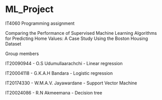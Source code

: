 # ML_Project
IT4060
Programming assignment

Comparing the Performance of Supervised Machine Learning Algorithms for Predicting Home Values: A Case Study Using the Boston Housing Dataset

Group members



IT20090944 -	  O.S Udumullaarachchi	   -            Linear regression

IT20004118 -      G.K.A.H Bandara	   -	 	Logistic regression
		
IT20174330  - 	  W.M.A.V. Jayawardane 	   - 		Support Vector Machine

IT20024086  -     R.N   Akmeemana          -		Decision tree		

